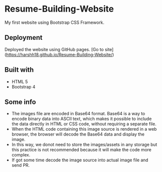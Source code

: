 # Resume-Building-Website
My first website using Bootstrap CSS Framework.

## Deployment
Deployed the website using GitHub pages. [Go to site] (https://harshh18.github.io/Resume-Building-Website/)

## Built with
* HTML 5 
* Bootstrap 4

## Some info
* The images file are encoded in Base64 format. Base64 is a way to encode binary data into ASCII text, which makes it possible to include the data directly in HTML or CSS code, without requiring a separate file. 
* When the HTML code containing this image source is rendered in a web browser, the browser will decode the Base64 data and display the image.
* In this way, we donot need to store the images/assets in any storage but this practice is not recommended because it will make the code more complex.
* If got some time decode the image source into actual image file and send PR.
